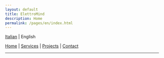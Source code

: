 ```yaml
---
layout: default
title: ElettroMind
description: Home
permalink: /pages/en/index.html
---
```

[Italian](/index.html) | English

[Home](/pages/en/index.html) | [Services](/pages/en/services.html) | [Projects](/pages/en/projects.html) | [Contact](/pages/en/contacts.html)

***
